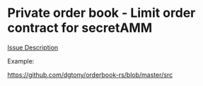 # Private order book - Limit order contract for secretAMM

[Issue Description](https://github.com/enigmampc/SecretNetwork/issues/699)

Example:

https://github.com/dgtony/orderbook-rs/blob/master/src
